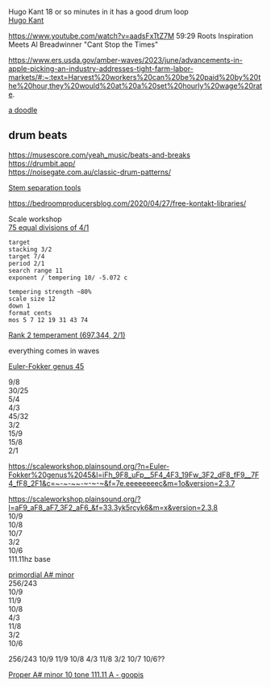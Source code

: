 Hugo Kant 18 or so minutes in it has a good drum loop  
[Hugo Kant](https://www.youtube.com/watch?v=-tOSh9bDh00&t=1010s)

https://www.youtube.com/watch?v=aadsFxTtZ7M
59:29 Roots Inspiration Meets Al Breadwinner "Cant Stop the Times"

https://www.ers.usda.gov/amber-waves/2023/june/advancements-in-apple-picking-an-industry-addresses-tight-farm-labor-markets/#:~:text=Harvest%20workers%20can%20be%20paid%20by%20the%20hour,they%20would%20at%20a%20set%20hourly%20wage%20rate.

[a doodle](https://jsfiddle.net/shadowzero27/m15pc3oL/2/)

## drum beats  
https://musescore.com/yeah_music/beats-and-breaks  
https://drumbit.app/  
https://noisegate.com.au/classic-drum-patterns/  


[Stem separation tools](https://musictech.com/guides/buyers-guide/best-stem-separation-tools/)  

https://bedroomproducersblog.com/2020/04/27/free-kontakt-libraries/  

Scale workshop  
[75 equal divisions of 4/1](https://scaleworkshop.plainsound.org/?n=75%20equal%20divisions%20of%204%2F1&l=3B23L4R_9B23L4R_iB23L4R_oB23L4R_rB23L4R_xB23L4R_16B23L4R_1cB23L4R_1fB23L4R_1lB23L4R_1uB23L4R_20B23L4R_23B23L4R&f=64&version=2.3.7)

```historical temperament
target
stacking 3/2
target 7/4
period 2/1
search range 11
exponent / tempering 10/ -5.072 c

tempering strength ~80%
scale size 12
down 1
format cents
mos 5 7 12 19 31 43 74
```  
[Rank 2 temperament (697.344, 2/1)](https://scaleworkshop.plainsound.org/analysis?n=Rank%202%20temperament%20%28697.344%2C%202%2F1%29&l=29.ba_5e.j3_7o.02l_at.af_dy.i8_g8.01q_jd.9k_lm.kt_os.0v_r1.c5_u6.jy_xc.&c=~-~-~~-~-~-~&f=79.miqdhkcvh&m=1o&version=2.3.7)  


everything comes in waves

[Euler-Fokker genus 45](https://scaleworkshop.plainsound.org/?n=Euler-Fokker%20genus%2045&l=9F8_uFp_5F4_4F3_19Fw_3F2_fF9_fF8_2F1&c=~-~-~~-~-~-~&f=79.miqdhkcvh&m=1o&version=2.3.7)  
  
9/8  
30/25  
5/4  
4/3  
45/32  
3/2  
15/9  
15/8  
2/1  


https://scaleworkshop.plainsound.org/?n=Euler-Fokker%20genus%2045&l=iFh_9F8_uFp__5F4_4F3_19Fw_3F2_dF8_fF9__7F4_fF8_2F1&c=~-~-~~-~-~-~&f=7e.eeeeeeeec&m=1o&version=2.3.7  


https://scaleworkshop.plainsound.org/?l=aF9_aF8_aF7_3F2_aF6_&f=33.3yk5rcyk6&m=x&version=2.3.8  
10/9  
10/8  
10/7  
3/2  
10/6  
111.11hz base  

[primordial A# minor](https://scaleworkshop.plainsound.org/?l=74F6r_aF9_bF9_aF8_4F3_bF8___3F2__aF6_&c=~~-~~~-~~&f=33.3yk5rcyk6&m=x&version=2.3.8)  
256/243  
10/9  
11/9  
10/8  
4/3  
11/8  
3/2  
10/6  

 256/243
10/9
11/9
10/8
4/3
11/8
3/2
10/7
10/6?? 

[Proper A# minor 10 tone 111.11 A - goopis](https://scaleworkshop.plainsound.org/?n=Proper%20A%23%20minor%2010%20tone%20111.11%20A%20-%20goopis&l=74F6r_aF9_bF9_aF8_4F3_aF7_3F2_bF7_aF6_&c=~~-~~~-~~&f=33.3yk5rcyk6&m=x&version=2.3.8)  

